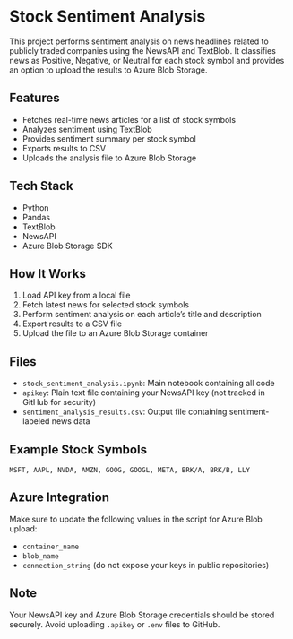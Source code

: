 # Stock Sentiment Analysis

This project performs sentiment analysis on news headlines related to publicly traded companies using the NewsAPI and TextBlob. It classifies news as Positive, Negative, or Neutral for each stock symbol and provides an option to upload the results to Azure Blob Storage.

## Features

- Fetches real-time news articles for a list of stock symbols  
- Analyzes sentiment using TextBlob  
- Provides sentiment summary per stock symbol  
- Exports results to CSV  
- Uploads the analysis file to Azure Blob Storage  

## Tech Stack

- Python  
- Pandas  
- TextBlob  
- NewsAPI  
- Azure Blob Storage SDK

## How It Works

1. Load API key from a local file  
2. Fetch latest news for selected stock symbols  
3. Perform sentiment analysis on each article’s title and description  
4. Export results to a CSV file  
5. Upload the file to an Azure Blob Storage container  

## Files

- `stock_sentiment_analysis.ipynb`: Main notebook containing all code  
- `apikey`: Plain text file containing your NewsAPI key (not tracked in GitHub for security)  
- `sentiment_analysis_results.csv`: Output file containing sentiment-labeled news data

## Example Stock Symbols

```
MSFT, AAPL, NVDA, AMZN, GOOG, GOOGL, META, BRK/A, BRK/B, LLY
```

## Azure Integration

Make sure to update the following values in the script for Azure Blob upload:
- `container_name`
- `blob_name`
- `connection_string` (do not expose your keys in public repositories)

## Note

Your NewsAPI key and Azure Blob Storage credentials should be stored securely. Avoid uploading `.apikey` or `.env` files to GitHub.
